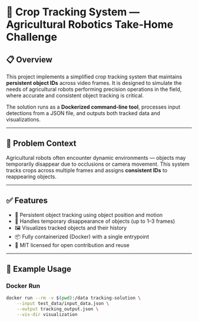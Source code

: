 # 🌾 Crop Tracking System — Agricultural Robotics Take-Home Challenge

## 📋 Overview

This project implements a simplified crop tracking system that maintains **persistent object IDs** across video frames. It is designed to simulate the needs of agricultural robots performing precision operations in the field, where accurate and consistent object tracking is critical.

The solution runs as a **Dockerized command-line tool**, processes input detections from a JSON file, and outputs both tracked data and visualizations.

---

## 🚜 Problem Context

Agricultural robots often encounter dynamic environments — objects may temporarily disappear due to occlusions or camera movement. This system tracks crops across multiple frames and assigns **consistent IDs** to reappearing objects.

---

## ✅ Features

- 🔁 Persistent object tracking using object position and motion
- 🧠 Handles temporary disappearance of objects (up to 1–3 frames)
- 🖼️ Visualizes tracked objects and their history
- 📦 Fully containerized (Docker) with a single entrypoint
- 📝 MIT licensed for open contribution and reuse

---

## 🧪 Example Usage

### Docker Run

```bash
docker run --rm -v $(pwd):/data tracking-solution \
    --input test_data/input_data.json \
    --output tracking_output.json \
    --vis-dir visualization

